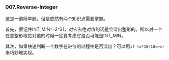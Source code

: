 ### 007.Reverse-Integer

这是一道简单题，但是依然有两个知识点需要掌握。

首先，要记住INT_MIN=-2^31，对它去绝对值的话是会溢出整形的。所以对一个任意整形取绝对值的时候一定要考虑它是否可能是INT_MIN。

其次，如果快速判断一个数字在进位的过程中是否溢出？可以用```if (x*10/10==x)```来巧妙地实现。
